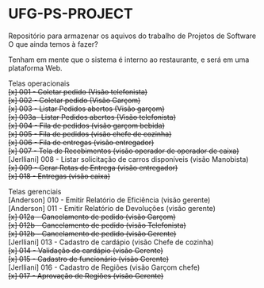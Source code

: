 # UFG-PS-PROJECT
Repositório para armazenar os aquivos do trabalho de Projetos de Software
O que ainda temos à fazer?

Tenham em mente que o sistema é interno ao restaurante, e será em uma plataforma Web.

Telas operacionais
</br><strike>[x] 001 - Coletar pedido        		(Visão telefonista)</strike>
</br><strike>[x] 002 - Coletar pedido        		(Visão Garçom)</strike>
</br><strike>[x] 003 - Listar Pedidos abertos		(Visão garçom)</strike>
</br><strike>[x] 003a- Listar Pedidos abertos		(Visão telefonista)</strike>
</br><strike>[x] 004 - Fila de pedidos 	  			(visão garçom bebida)</strike>
</br><strike>[x] 005 - Fila de pedidos 	  			(visão chefe de cozinha)</strike>
</br><strike>[x] 006 - Fila de entregas      		(visão entregador)</strike>
</br><strike>[x] 007 - Tela de Recebimentos  		(visão operador de operador de caixa)</strike>
</br>[Jerlliani] 008 - Listar solicitação de carros disponíveis (visão Manobista)
</br><strike>[x] 009 - Gerar Rotas de Entrega		(visão entregador)</strike>
</br><strike>[x] 018 - Entregas 						(visão caixa)</strike>


Telas gerenciais
</br>[Anderson] 010 - Emitir Relatório de Eficiência (visão gerente)
</br>[Anderson] 011 - Emitir Relatório de Devoluções (visão gerente)
</br><strike>[x] 012a - Cancelamento de pedido 		 (visão Garçom)</strike>
</br><strike>[x] 012b - Cancelamento de pedido 		 (visão Telefonista)</strike>
</br><strike>[x] 012b - Cancelamento de pedido 		 (visão Gerente)</strike>
</br>[Jerlliani] 013 - Cadastro de cardápio			 (visão Chefe de cozinha)
</br><strike>[x] 014 - Validação do cardápio			 (visão Gerente)</strike>
</br><strike>[x] 015 - Cadastro de funcionário		 (visão Gerente)</strike>
</br>[Jerlliani] 016 - Cadastro de Regiões			 (visão Garçom chefe)
</br><strike>[x] 017 - Aprovação de Regiões			 (visão Gerente)</strike>

